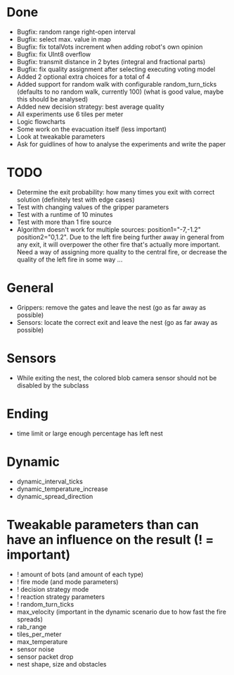 # Done
- Bugfix: random range right-open interval
- Bugfix: select max. value in map
- Bugfix: fix totalVots increment when adding robot's own opinion
- Bugfix: fix UInt8 overflow
- Bugfix: transmit distance in 2 bytes (integral and fractional parts)
- Bugfix: fix quality assignment after selecting executing voting model
- Added 2 optional extra choices for a total of 4
- Added support for random walk with configurable random_turn_ticks (defaults to no random walk, currently 100) (what is good value, maybe this should be analysed)
- Added new decision strategy: best average quality
- All experiments use 6 tiles per meter
- Logic flowcharts
- Some work on the evacuation itself (less important)
- Look at tweakable parameters
- Ask for guidlines of how to analyse the experiments and write the paper

# TODO
- Determine the exit probability: how many times you exit with correct solution (definitely test with edge cases)
- Test with changing values of the gripper parameters
- Test with a runtime of 10 minutes
- Test with more than 1 fire source
- Algorithm doesn't work for multiple sources: position1="-7,-1.2" position2="0,1.2". Due to the left fire being further away in general from any exit, it will overpower the other fire that's actually more important. Need a way of assigning more quality to the central fire, or decrease the quality of the left fire in some way ...










# General
- Grippers: remove the gates and leave the nest (go as far away as possible)
- Sensors: locate the correct exit and leave the nest (go as far away as possible)

# Sensors
- While exiting the nest, the colored blob camera sensor should not be disabled by the subclass

# Ending
- time limit or large enough percentage has left nest

# Dynamic
- dynamic_interval_ticks
- dynamic_temperature_increase
- dynamic_spread_direction

# Tweakable parameters than can have an influence on the result (! = important)
- ! amount of bots (and amount of each type)
- ! fire mode (and mode parameters)
- ! decision strategy mode
- ! reaction strategy parameters
- ! random_turn_ticks
- max_velocity (important in the dynamic scenario due to how fast the fire spreads)
- rab_range
- tiles_per_meter
- max_temperature
- sensor noise
- sensor packet drop
- nest shape, size and obstacles